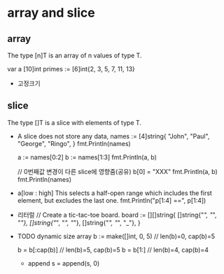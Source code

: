 # array and slice

## array

The type [n]T is an array of n values of type T.

var a [10]int
primes := [6]int{2, 3, 5, 7, 11, 13}

- 고정크기

## slice

The type []T is a slice with elements of type T.

- A slice does not store any data,
  names := [4]string{
    "John",
    "Paul",
    "George",
    "Ringo",
  }
  fmt.Println(names)

  a := names[0:2]
  b := names[1:3]
  fmt.Println(a, b)

  // 0번째값 변경이 다른 slice에 영향줌(공유)
  b[0] = "XXX"
  fmt.Println(a, b)
  fmt.Println(names)

- a[low : high]
  This selects a half-open range which includes the first element, but excludes the last one.
  fmt.Println("p[1:4] ==", p[1:4])

- 리터럴
	// Create a tic-tac-toe board.
  board := [][]string{
    []string{"_", "_", "_"},
    []string{"_", "_", "_"},
    []string{"_", "_", "_"},
  }

- TODO dynamic size array
  b := make([]int, 0, 5) // len(b)=0, cap(b)=5

  b = b[:cap(b)] // len(b)=5, cap(b)=5
  b = b[1:]      // len(b)=4, cap(b)=4

  - append
    s = append(s, 0)
